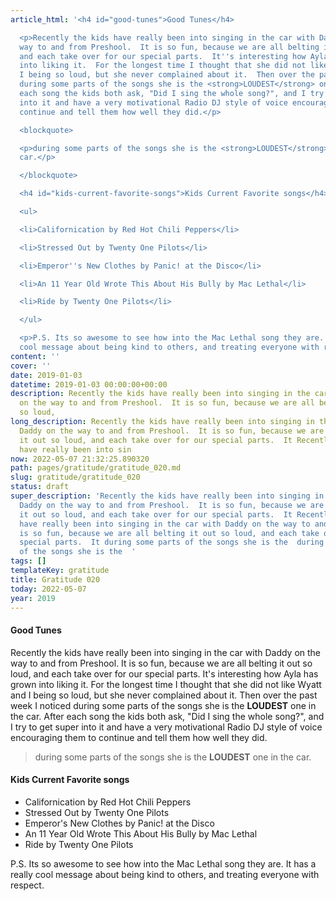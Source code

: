 ```yaml
---
article_html: '<h4 id="good-tunes">Good Tunes</h4>

  <p>Recently the kids have really been into singing in the car with Daddy on the
  way to and from Preshool.  It is so fun, because we are all belting it out so loud,
  and each take over for our special parts.  It''s interesting how Ayla has grown
  into liking it.  For the longest time I thought that she did not like Wyatt and
  I being so loud, but she never complained about it.  Then over the past week I noticed
  during some parts of the songs she is the <strong>LOUDEST</strong> one in the car.  After
  each song the kids both ask, "Did I sing the whole song?", and I try to get super
  into it and have a very motivational Radio DJ style of voice encouraging them to
  continue and tell them how well they did.</p>

  <blockquote>

  <p>during some parts of the songs she is the <strong>LOUDEST</strong> one in the
  car.</p>

  </blockquote>

  <h4 id="kids-current-favorite-songs">Kids Current Favorite songs</h4>

  <ul>

  <li>Californication by Red Hot Chili Peppers</li>

  <li>Stressed Out by Twenty One Pilots</li>

  <li>Emperor''s New Clothes by Panic! at the Disco</li>

  <li>An 11 Year Old Wrote This About His Bully by Mac Lethal</li>

  <li>Ride by Twenty One Pilots</li>

  </ul>

  <p>P.S. Its so awesome to see how into the Mac Lethal song they are.  It has a really
  cool message about being kind to others, and treating everyone with respect.</p>'
content: ''
cover: ''
date: 2019-01-03
datetime: 2019-01-03 00:00:00+00:00
description: Recently the kids have really been into singing in the car with Daddy
  on the way to and from Preshool.  It is so fun, because we are all belting it out
  so loud,
long_description: Recently the kids have really been into singing in the car with
  Daddy on the way to and from Preshool.  It is so fun, because we are all belting
  it out so loud, and each take over for our special parts.  It Recently the kids
  have really been into sin
now: 2022-05-07 21:32:25.890320
path: pages/gratitude/gratitude_020.md
slug: gratitude/gratitude_020
status: draft
super_description: 'Recently the kids have really been into singing in the car with
  Daddy on the way to and from Preshool.  It is so fun, because we are all belting
  it out so loud, and each take over for our special parts.  It Recently the kids
  have really been into singing in the car with Daddy on the way to and from Preshool.  It
  is so fun, because we are all belting it out so loud, and each take over for our
  special parts.  It during some parts of the songs she is the  during some parts
  of the songs she is the  '
tags: []
templateKey: gratitude
title: Gratitude 020
today: 2022-05-07
year: 2019
---
```


#### Good Tunes

Recently the kids have really been into singing in the car with Daddy on the way to and from Preshool.  It is so fun, because we are all belting it out so loud, and each take over for our special parts.  It's interesting how Ayla has grown into liking it.  For the longest time I thought that she did not like Wyatt and I being so loud, but she never complained about it.  Then over the past week I noticed during some parts of the songs she is the **LOUDEST** one in the car.  After each song the kids both ask, "Did I sing the whole song?", and I try to get super into it and have a very motivational Radio DJ style of voice encouraging them to continue and tell them how well they did.

>during some parts of the songs she is the **LOUDEST** one in the car.


#### Kids Current Favorite songs

* Californication by Red Hot Chili Peppers
* Stressed Out by Twenty One Pilots
* Emperor's New Clothes by Panic! at the Disco
* An 11 Year Old Wrote This About His Bully by Mac Lethal
* Ride by Twenty One Pilots

P.S. Its so awesome to see how into the Mac Lethal song they are.  It has a really cool message about being kind to others, and treating everyone with respect.
